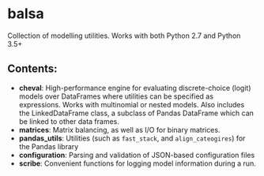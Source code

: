 # balsa
Collection of modelling utilities. Works with both Python 2.7 and Python 3.5+

## Contents:

* __cheval__: High-performance engine for evaluating discrete-choice (logit) models over DataFrames where utilities can be specified as expressions. Works with multinomial or nested models. Also includes the LinkedDataFrame class, a subclass of Pandas DataFrame which can be linked to other data frames.
* __matrices__: Matrix balancing, as well as I/O for binary matrices.
* __pandas_utils__: Utilities (such as `fast_stack`, and `align_cateogires`) for the Pandas library
* __configuration__: Parsing and validation of JSON-based configuration files
* __scribe__: Convenient functions for logging model information during a run.
